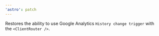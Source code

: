 ```yaml
---
'astro': patch
---
```


Restores the ability to use Google Analytics `History change trigger` with the `<ClientRouter />`.